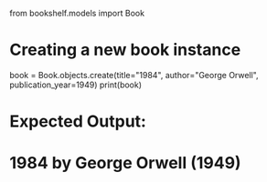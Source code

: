 from bookshelf.models import Book

# Creating a new book instance
book = Book.objects.create(title="1984", author="George Orwell", publication_year=1949)
print(book)

# Expected Output:
# 1984 by George Orwell (1949)
